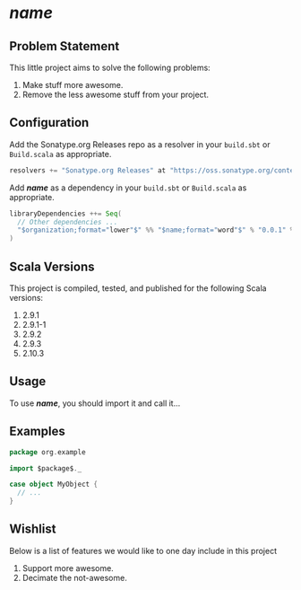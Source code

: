 # $name$

## Problem Statement

This little project aims to solve the following problems:

1. Make stuff more awesome.
2. Remove the less awesome stuff from your project.

## Configuration

Add the Sonatype.org Releases repo as a resolver in your `build.sbt` or `Build.scala` as appropriate.

```scala
resolvers += "Sonatype.org Releases" at "https://oss.sonatype.org/content/repositories/releases/"
```

Add **$name$** as a dependency in your `build.sbt` or `Build.scala` as appropriate.

```scala
libraryDependencies ++= Seq(
  // Other dependencies ...
  "$organization;format="lower"$" %% "$name;format="word"$" % "0.0.1" % "compile"
)
```

## Scala Versions

This project is compiled, tested, and published for the following Scala versions:

1. 2.9.1
2. 2.9.1-1
3. 2.9.2
4. 2.9.3
5. 2.10.3


## Usage

To use **$name$**, you should import it and call it...

## Examples

```scala
package org.example

import $package$._

case object MyObject {
  // ...
}
```

## Wishlist

Below is a list of features we would like to one day include in this project

1. Support more awesome.
2. Decimate the not-awesome.
